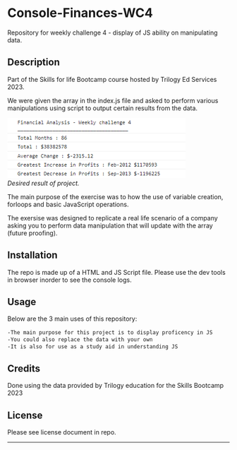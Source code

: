 # Console-Finances-WC4
Repository for weekly challenge 4 - display of JS ability on manipulating data.

## Description

Part of the Skills for life Bootcamp course hosted by Trilogy Ed Services 2023.

We were given the array in the index.js file and asked to perform various manipulations using script to output certain results from the data.

![desired result](assets/desiredconsolelog.png)\
*Desired result of project.*

The main purpose of the exercise was to how the use of variable creation, forloops and basic JavaScript operations.

The exersise was designed to replicate a real life scenario of a company asking you to perform data manipulation that will update with the array (future proofing).

## Installation

The repo is made up of a HTML and JS Script file. Please use the dev tools in browser inorder to see the console logs.



## Usage

Below are the 3 main uses of this repository:

    -The main purpose for this project is to display proficency in JS
    -You could also replace the data with your own
    -It is also for use as a study aid in understanding JS


## Credits

Done using the data provided by Trilogy education for the Skills Bootcamp 2023


## License

Please see license document in repo.

---
